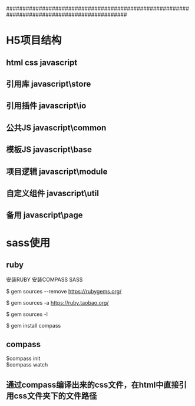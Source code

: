 #############################################################################################

# H5项目结构

## html css javascript
## 引用库   javascript\store      
## 引用插件 javascript\io
## 公共JS   javascript\common
## 模板JS   javascript\base   
## 项目逻辑 javascript\module
## 自定义组件 javascript\util
## 备用     javascript\page

# sass使用
##  ruby
安装RUBY 安装COMPASS SASS                                                     

$ gem sources --remove https://rubygems.org/                                                     

$ gem sources -a https://ruby.taobao.org/                                                     

$ gem sources -l                                                     

$ gem install compass                                                     

##  compass 
$compass init                                                     
$compass watch

## 通过compass编译出来的css文件，在html中直接引用css文件夹下的文件路径

                          
